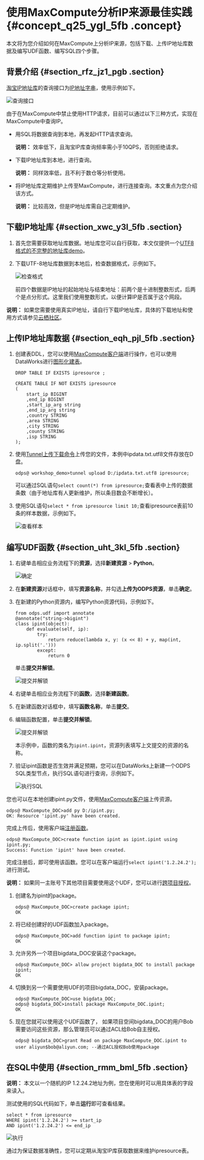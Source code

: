 # 使用MaxCompute分析IP来源最佳实践 {#concept_q25_ygl_5fb .concept}

本文将为您介绍如何在MaxCompute上分析IP来源，包括下载、上传IP地址库数据及编写UDF函数、编写SQL四个步骤。

## 背景介绍 {#section_rfz_jz1_pgb .section}

[淘宝IP地址库](http://ip.taobao.com/)的查询接口为[IP地址字串](http://ip.taobao.com/service/getIpInfo.php?ip=[ip%E5%9C%B0%E5%9D%80%E5%AD%97%E4%B8%B2])，使用示例如下。

![查询接口](http://static-aliyun-doc.oss-cn-hangzhou.aliyuncs.com/assets/img/63437/156384849231905_zh-CN.png)

由于在MaxCompute中禁止使用HTTP请求，目前可以通过以下三种方式，实现在MaxCompute中查询IP。

-   用SQL将数据查询到本地，再发起HTTP请求查询。

    **说明：** 效率低下，且淘宝IP库查询频率需小于10QPS，否则拒绝请求。

-   下载IP地址库到本地，进行查询。

    **说明：** 同样效率低，且不利于数仓等分析使用。

-   将IP地址库定期维护上传至MaxCompute，进行连接查询。本文重点为您介绍该方式。

    **说明：** 比较高效，但是IP地址库需自己定期维护。


## 下载IP地址库 {#section_xwc_y3l_5fb .section}

1.  首先您需要获取地址库数据。地址库您可以自行获取，本文仅提供一个[UTF8格式的不完整的地址库demo](http://docs-aliyun.cn-hangzhou.oss.aliyun-inc.com/assets/attach/102762/cn_zh/1547530733280/ipdata.txt.utf8)。
2.  下载UTF-8地址库数据到本地后，检查数据格式，示例如下。

    ![检查格式](http://static-aliyun-doc.oss-cn-hangzhou.aliyuncs.com/assets/img/63437/156384849331907_zh-CN.png)

    前四个数据是IP地址的起始地址与结束地址：前两个是十进制整数形式，后两个是点分形式。这里我们使用整数形式，以便计算IP是否属于这个网段。


**说明：** 如果您需要使用真实IP地址，请自行下载IP地址库，具体的下载地址和使用方式请参见[云栖社区](https://yq.aliyun.com/articles/68432)。

## 上传IP地址库数据 {#section_eqh_pjl_5fb .section}

1.  创建表DDL，您可以使用[MaxCompute客户端](../../../../intl.zh-CN/工具及下载/客户端.md#)进行操作，也可以使用DataWorks进行[图形化建表](../../../../intl.zh-CN/使用指南/数据开发/表管理.md#)。

    ``` {#codeblock_ndw_ic6_png .language-sql}
    DROP TABLE IF EXISTS ipresource ;
    
    CREATE TABLE IF NOT EXISTS ipresource 
    (
        start_ip BIGINT
        ,end_ip BIGINT
        ,start_ip_arg string
        ,end_ip_arg string
        ,country STRING
        ,area STRING
        ,city STRING
        ,county STRING
        ,isp STRING
    );
    ```

2.  使用[Tunnel上传下载命令](../../../../intl.zh-CN/开发/数据上传下载/Tunnel上传下载命令.md#)上传您的文件，本例中ipdata.txt.utf8文件存放在D盘。

    ``` {#codeblock_lx6_w29_6b4 .language-sql}
    odps@ workshop_demo>tunnel upload D:/ipdata.txt.utf8 ipresource;
    ```

    可以通过SQL语句`select count(*) from ipresource;`查看表中上传的数据条数（由于地址库有人更新维护，所以条目数会不断增长）。

3.  使用SQL语句`select * from ipresource limit 10;`查看ipresource表前10条的样本数据，示例如下。

    ![查看样本](http://static-aliyun-doc.oss-cn-hangzhou.aliyuncs.com/assets/img/63437/156384849331909_zh-CN.png)


## 编写UDF函数 {#section_uht_3kl_5fb .section}

1.  右键单击相应业务流程下的**资源**，选择**新建资源** \> **Python**。

    ![确定](http://static-aliyun-doc.oss-cn-hangzhou.aliyuncs.com/assets/img/63437/156384849331910_zh-CN.png)

2.  在**新建资源**对话框中，填写**资源名称**，并勾选**上传为ODPS资源**，单击**确定**。
3.  在新建的Python资源内，编写Python资源代码，示例如下。

    ``` {#codeblock_ucw_v89_mra .language-sql}
    from odps.udf import annotate
    @annotate("string->bigint")
    class ipint(object):
        def evaluate(self, ip):
            try:
                return reduce(lambda x, y: (x << 8) + y, map(int, ip.split('.')))
            except:
                return 0
    ```

    单击**提交并解锁**。

    ![提交并解锁](http://static-aliyun-doc.oss-cn-hangzhou.aliyuncs.com/assets/img/63437/156384849331911_zh-CN.png)

4.  右键单击相应业务流程下的**函数**，选择**新建函数**。
5.  在新建函数对话框中，填写**函数名称**，单击**提交**。
6.  编辑函数配置，单击**提交并解锁**。

    ![提交并解锁](http://static-aliyun-doc.oss-cn-hangzhou.aliyuncs.com/assets/img/63437/156384849331913_zh-CN.png)

    本示例中，函数的类名为`ipint.ipint`，资源列表填写上文提交的资源的名称。

7.  验证ipint函数是否生效并满足预期，您可以在DataWorks上新建一个ODPS SQL类型节点，执行SQL语句进行查询，示例如下。

    ![执行SQL](http://static-aliyun-doc.oss-cn-hangzhou.aliyuncs.com/assets/img/63437/156384849331914_zh-CN.png)


您也可以在本地创建ipint.py文件，使用[MaxCompute客户端](../../../../intl.zh-CN/工具及下载/客户端.md#)上传资源。

``` {#codeblock_ara_p7n_zpi .language-sql}
odps@ MaxCompute_DOC>add py D:/ipint.py;
OK: Resource 'ipint.py' have been created.
```

完成上传后，使用客户端[注册函数](../../../../intl.zh-CN/开发/常用命令/函数操作.md#)。

``` {#codeblock_u0j_21j_gnc .language-sql}
odps@ MaxCompute_DOC>create function ipint as ipint.ipint using ipint.py;
Success: Function 'ipint' have been created.
```

完成注册后，即可使用该函数。您可以在客户端运行`select ipint('1.2.24.2');`进行测试。

**说明：** 如果同一主账号下其他项目需要使用这个UDF，您可以进行[跨项目授权](../../../../intl.zh-CN/管理/安全功能详解/跨项目空间的资源分享/基于Package的跨项目空间的资源分享.md#)。

1.  创建名为ipint的package。

    ``` {#codeblock_jad_4wq_evf .language-sql}
    odps@ MaxCompute_DOC>create package ipint;
    OK
    ```

2.  将已经创建好的UDF函数加入package。

    ``` {#codeblock_r6e_xyx_349 .language-sql}
    odps@ MaxCompute_DOC>add function ipint to package ipint;
    OK
    ```

3.  允许另外一个项目bigdata\_DOC安装这个package。

    ``` {#codeblock_7fp_exx_d5q .language-sql}
    odps@ MaxCompute_DOC> allow project bigdata_DOC to install package ipint;
    OK
    ```

4.  切换到另一个需要使用UDF的项目bigdata\_DOC，安装package。

    ``` {#codeblock_p9i_tad_6gd}
    odps@ MaxCompute_DOC>use bigdata_DOC;
    odps@ bigdata_DOC>install package MaxCompute_DOC.ipint;
    OK
    ```

5.  现在您就可以使用这个UDF函数了， 如果项目空间bigdata\_DOC的用户Bob需要访问这些资源，那么管理员可以通过ACL给Bob自主授权。

    ``` {#codeblock_lss_8c5_2pa .language-sql}
    odps@ bigdata_DOC>grant Read on package MaxCompute_DOC.ipint to user aliyun$bob@aliyun.com; --通过ACL授权Bob使用package
    ```


## 在SQL中使用 {#section_rmm_bml_5fb .section}

**说明：** 本文以一个随机的IP 1.2.24.2地址为例，您在使用时可以用具体表的字段来读入。

测试使用的SQL代码如下，单击**运行**即可查看结果。

``` {#codeblock_1ez_k3q_2fb .language-sql}
select * from ipresource
WHERE ipint('1.2.24.2') >= start_ip
AND ipint('1.2.24.2') <= end_ip
```

![执行](http://static-aliyun-doc.oss-cn-hangzhou.aliyuncs.com/assets/img/63437/156384849431915_zh-CN.png)

通过为保证数据准确性，您可以定期从淘宝IP库获取数据来维护ipresource表。

